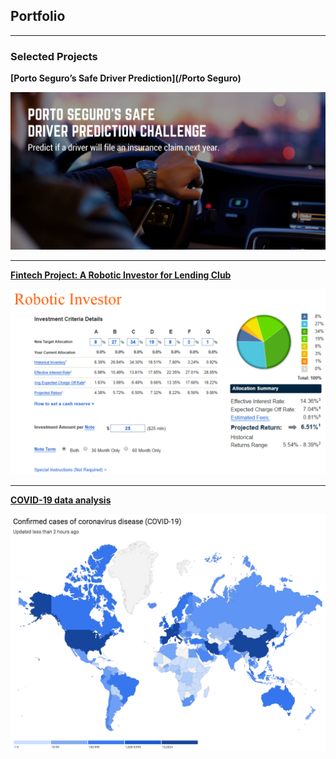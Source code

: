 ## Portfolio

---
### Selected Projects

**[Porto Seguro’s Safe Driver Prediction](/Porto Seguro)**

<img src="Porto Seguros Safe Driver Prediction/Introduction.png?raw=true"/>


---
**[Fintech Project: A Robotic Investor for Lending Club ](/Fintech)**

<img src="Fintech/Introduction.png?raw=true"/>


---
**[COVID-19 data analysis](Ongoing)**

<img src="COVID-19/Global map.png?raw=true"/>
